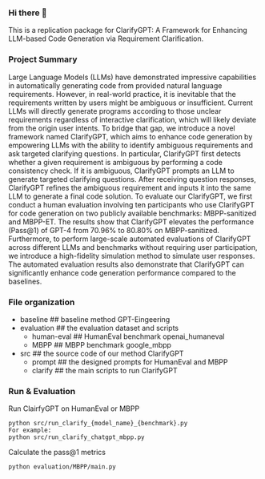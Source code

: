 ### Hi there 👋
This is a replication package for ClarifyGPT: A Framework for Enhancing LLM-based Code Generation via Requirement Clarification.

### Project Summary
Large Language Models (LLMs) have demonstrated impressive capabilities in automatically generating code from provided natural language requirements. However, in real-world practice, it is inevitable that the requirements written by users might be ambiguous or insufficient. Current LLMs will directly generate programs according to those unclear requirements regardless of interactive clarification, which will likely deviate from the origin user intents. To bridge that gap, we introduce a novel framework named ClarifyGPT, which aims to enhance code generation by empowering LLMs with the ability to identify ambiguous requirements and ask targeted clarifying questions. In particular, ClarifyGPT first detects whether a given requirement is ambiguous by performing a code consistency check. If it is ambiguous, ClarifyGPT prompts an LLM to generate targeted clarifying questions. After receiving question responses, ClarifyGPT refines the ambiguous requirement and inputs it into the same LLM to generate a final code solution. To evaluate our ClarifyGPT, we first conduct a human evaluation involving ten participants who use ClarifyGPT for code generation on two publicly available benchmarks: MBPP-sanitized and MBPP-ET. The results show that ClarifyGPT elevates the performance (Pass@1) of GPT-4 from 70.96% to 80.80% on MBPP-sanitized. Furthermore, to perform large-scale automated evaluations of ClarifyGPT across different LLMs and benchmarks without requiring user participation, we introduce a high-fidelity simulation method to simulate user responses. The automated evaluation results also demonstrate that ClarifyGPT can significantly enhance code generation performance compared to the baselines.

### File organization
- baseline ## baseline method GPT-Eingeering
- evaluation ## the evaluation dataset and scripts
  - human-eval ## HumanEval benchmark openai_humaneval
  - MBPP ## MBPP benchmark google_mbpp
- src ## the source code of our method ClarifyGPT
  - prompt ## the designed prompts for HumanEval and MBPP
  - clarify ## the main scripts to run ClarifyGPT
  
### Run & Evaluation
Run ClairfyGPT on HumanEval or MBPP
```
python src/run_clarify_{model_name}_{benchmark}.py
For example:
python src/run_clarify_chatgpt_mbpp.py
```
Calculate the pass@1 metrics
```
python evaluation/MBPP/main.py
```

